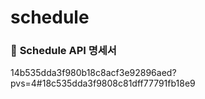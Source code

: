 # schedule
### 📌 **Schedule API 명세서**  
14b535dda3f980b18c8acf3e92896aed?pvs=4#18c535dda3f9808c81dff77791fb18e9



